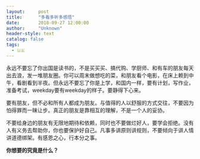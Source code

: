 ```yaml
---
layout:     post
title:      "多看多听多感悟"
date:       2018-09-27 12:00:00
author:     "Unknown"
header-style: text
catalog: false
tags:
  - 🇺🇸
---
```



永远不要忘了你出国是读书的，不是买买买、搞代购、学厨师、和有车的朋友每天出去浪，发一堆朋友圈。你可以周末做想吃的菜，和朋友看个电影，在床上赖到中午，看剧看到半夜。但永远不要忘了你是上学，和国内一样，要有计划，写作业，准备考试，weekday要有weekday的样子。要静得下心来。          

要有朋友，但不必和所有人都成为朋友。与值得的人以舒服的方式交往，不要因为怕得罪而一昧让步。真正的朋友是靠相互的理解，不是一个人的妥协。

不要给身边的朋友有无限地期待和依赖，同时也不要做烂好人，要学会拒绝。没有人有义务去帮助你，你也要保护好自己。凡事多讲原则讲规则，不要倾向于讲人情讲道德绑架。有感恩之心，行本分之事。


**你想要的究竟是什么？**
